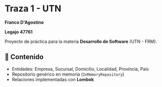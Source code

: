 # Traza 1 - UTN

**Franco D'Agostino**

**Legajo 47761**

Proyecto de práctica para la materia **Desarrollo de Software** (UTN - FRM).

## 📌 Contenido
- Entidades: Empresa, Sucursal, Domicilio, Localidad, Provincia, País  
- Repositorio genérico en memoria (`InMemoryRepository`)  
- Relaciones implementadas con **Lombok**
